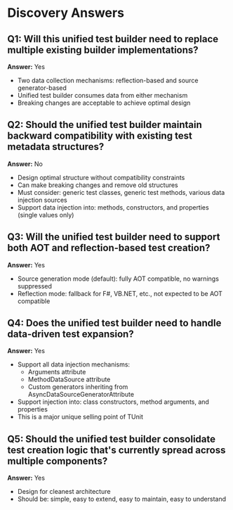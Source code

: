 # Discovery Answers

## Q1: Will this unified test builder need to replace multiple existing builder implementations?
**Answer:** Yes
- Two data collection mechanisms: reflection-based and source generator-based
- Unified test builder consumes data from either mechanism
- Breaking changes are acceptable to achieve optimal design

## Q2: Should the unified test builder maintain backward compatibility with existing test metadata structures?
**Answer:** No
- Design optimal structure without compatibility constraints
- Can make breaking changes and remove old structures
- Must consider: generic test classes, generic test methods, various data injection sources
- Support data injection into: methods, constructors, and properties (single values only)

## Q3: Will the unified test builder need to support both AOT and reflection-based test creation?
**Answer:** Yes
- Source generation mode (default): fully AOT compatible, no warnings suppressed
- Reflection mode: fallback for F#, VB.NET, etc., not expected to be AOT compatible

## Q4: Does the unified test builder need to handle data-driven test expansion?
**Answer:** Yes
- Support all data injection mechanisms:
  - Arguments attribute
  - MethodDataSource attribute
  - Custom generators inheriting from AsyncDataSourceGeneratorAttribute
- Support injection into: class constructors, method arguments, and properties
- This is a major unique selling point of TUnit

## Q5: Should the unified test builder consolidate test creation logic that's currently spread across multiple components?
**Answer:** Yes
- Design for cleanest architecture
- Should be: simple, easy to extend, easy to maintain, easy to understand